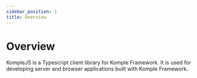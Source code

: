 ```yaml
---
sidebar_position: 1
title: Overview
---
```


# Overview

KompleJS is a Typescript client library for Komple Framework. It is used for developing server and browser applications built with Komple Framework.